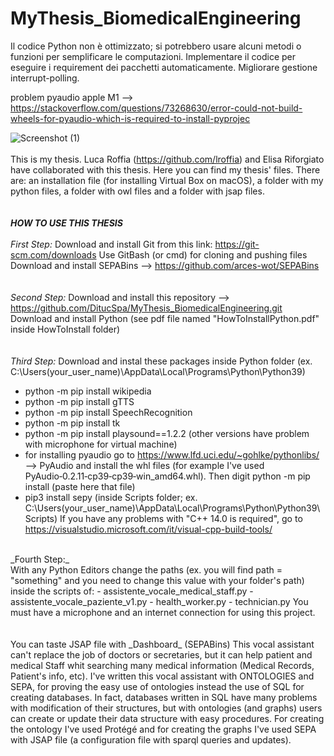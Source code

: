 # MyThesis_BiomedicalEngineering
Il codice Python non è ottimizzato; si potrebbero usare alcuni metodi o funzioni per semplificare le computazioni.
Implementare il codice per eseguire i requirement dei pacchetti automaticamente.
Migliorare gestione interrupt-polling.<br>

problem pyaudio apple M1 --> https://stackoverflow.com/questions/73268630/error-could-not-build-wheels-for-pyaudio-which-is-required-to-install-pyprojec
<br>

![Screenshot (1)](https://user-images.githubusercontent.com/90385079/135077961-e8f0e8c9-e789-4a89-bcd8-feeaa0dd73f8.png)
<br/>
<br/>
This is my thesis. Luca Roffia (https://github.com/lroffia) and Elisa Riforgiato have collaborated with this thesis.
Here you can find my thesis' files. There are: an installation file (for installing Virtual Box on macOS),
a folder with my python files, a folder with owl files and a folder with jsap files.
<br/>
<br/>
<br/>
**_HOW TO USE THIS THESIS_**
<br/>
<br/>
_First Step:_
Download and install Git from this link: https://git-scm.com/downloads
Use GitBash (or cmd) for cloning and pushing files    
Download and install SEPABins --> https://github.com/arces-wot/SEPABins
<br/>
<br/>
<br/>
_Second Step:_
Download and install this repository --> https://github.com/DitucSpa/MyThesis_BiomedicalEngineering.git
Download and install Python (see pdf file named "HowToInstallPython.pdf" inside HowToInstall folder)
<br/>
<br/>
<br/>
_Third Step:_
Download and instal these packages inside Python folder (ex. C:\Users\(your_user_name)\AppData\Local\Programs\Python\Python39)
- python -m pip install wikipedia
- python -m pip install gTTS
- python -m pip install SpeechRecognition
- python -m pip install tk
- python -m pip install playsound==1.2.2 (other versions have problem with microphone for virtual machine)
- for installing pyaudio go to https://www.lfd.uci.edu/~gohlke/pythonlibs/ --> PyAudio and install the whl files
(for example I've used PyAudio‑0.2.11‑cp39‑cp39‑win_amd64.whl). Then digit  python -m pip install (paste here that file)
- pip3 install sepy (inside Scripts folder; ex. C:\Users\(your_user_name)\AppData\Local\Programs\Python\Python39\Scripts)
If you have any problems with "C++ 14.0 is required", go to https://visualstudio.microsoft.com/it/visual-cpp-build-tools/
<br/>
_Fourth Step:_  
<br/>
With any Python Editors change the paths (ex. you will find path = "something" and you need to change this
value with your folder's path) inside the scripts of:
- assistente_vocale_medical_staff.py
- assistente_vocale_paziente_v1.py
- health_worker.py
- technician.py
You must have a microphone and an internet connection for using this project.
<br/>
<br/>
<br/>
You can taste JSAP file with _Dashboard_ (SEPABins)
This vocal assistant can't replace the job of doctors or secretaries, but it can help patient and medical Staff
whit searching many medical information (Medical Records, Patient's info, etc).
I've written this vocal assistant with ONTOLOGIES and SEPA, for proving the easy use of ontologies instead the use of
SQL for creating databases. In fact, databases written in SQL have many problems with modification of their structures,
but with ontologies (and graphs) users can create or update their data structure with easy procedures. For creating
the ontology I've used Protégé and for creating the graphs I've used SEPA with JSAP file (a configuration file with sparql
queries and updates).
